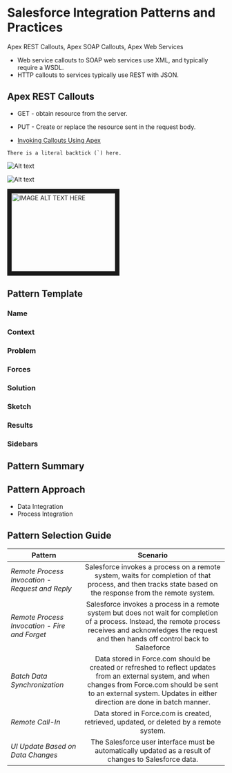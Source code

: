 # Salesforce Integration Patterns and Practices

Apex REST Callouts, Apex SOAP Callouts, Apex Web Services

* Web service callouts to SOAP web services use XML, and typically require a WSDL.
* HTTP callouts to services typically use REST with JSON.

## Apex REST Callouts

* GET - obtain resource from the server.
* PUT - Create or replace the resource sent in the request body.

* [Invoking Callouts Using Apex](https://developer.salesforce.com/docs/atlas.en-us.206.0.apexcode.meta/apexcode/apex_callouts.htm)


<blockquote>
    <p></p>
</blockquote>

<p><code>There is a literal backtick (`) here.</code></p>

![Alt text](/path/to/img.jpg)

![Alt text](/path/to/img.jpg "Optional title")

<a href="http://www.youtube.com/watch?feature=player_embedded&v=YOUTUBE_VIDEO_ID_HERE
" target="_blank"><img src="http://img.youtube.com/vi/YOUTUBE_VIDEO_ID_HERE/0.jpg" 
alt="IMAGE ALT TEXT HERE" width="240" height="180" border="10" /></a>

## Pattern Template

### Name

### Context

### Problem

### Forces

### Solution

### Sketch

### Results

### Sidebars


## Pattern Summary


## Pattern Approach
 * Data Integration
 * Process Integration

## Pattern Selection Guide

| **Pattern**       | **Scenario**          |
| ------------- |:-------------:|
| *Remote Process Invocation - Request and Reply*    | Salesforce invokes a process on a remote system, waits for completion of that process, and then tracks state based on the response from the remote system. |
| *Remote Process Invocation - Fire and Forget*  |  Salesforce invokes a process in a remote system but does not wait for completion of a process.  Instead, the remote process receives and acknowledges the request and then hands off control back to Salaeforce |
| *Batch Data Synchronization* | Data stored in Force.com should be created or refreshed to reflect updates from an external system, and when changes from Force.com should be sent to an external system.  Updates in either direction are done in batch manner.      |
| *Remote Call-In* | Data stored in Force.com is created, retrieved, updated, or deleted by a remote system. |
| *UI Update Based on Data Changes* | The Salesforce user interface must be automatically updated as a result of changes to Salesforce data. | 


